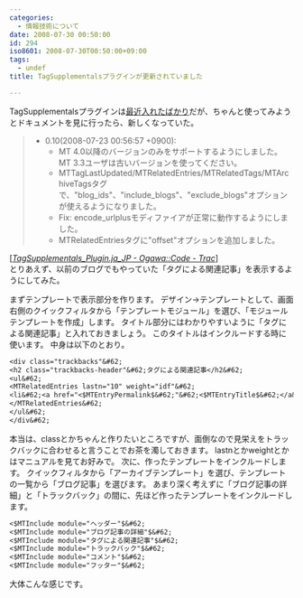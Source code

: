 ```yaml
---
categories:
  - 情報技術について
date: 2008-07-30 00:50:00
id: 294
iso8601: 2008-07-30T00:50:00+09:00
tags:
  - undef
title: TagSupplementalsプラグインが更新されていました

---
```


TagSupplementalsプラグインは<a href="http://www.nqou.net/2008/07/21/230030">最近入れたばかり</a>だが、ちゃんと使ってみようとドキュメントを見に行ったら、新しくなっていた。
<blockquote cite="http://code.as-is.net/public/wiki/TagSupplementals_Plugin.ja_JP" title="TagSupplementals_Plugin.ja_JP - Ogawa::Code - Trac" class="blockquote"><ul><li>0.10(2008-07-23 00:56:57 +0900):
<ul>
<li>MT 4.0以降のバージョンのみをサポートするようにしました。MT 3.3ユーザは古いバージョンを使ってください。</li>
<li>MTTagLastUpdated/MTRelatedEntries/MTRelatedTags/MTArchiveTagsタグで、"blog_ids"、"include_blogs"、"exclude_blogs"オプションが使えるようになりました。</li>
<li>Fix: encode_urlplusモディファイアが正常に動作するようにしました。</li>
<li>MTRelatedEntriesタグに"offset"オプションを追加しました。</li>
</ul></li></ul></blockquote><div class="cite">[<cite><a href="https://github.com/ogawa/mt-plugin-TagSupplementals">TagSupplementals_Plugin.ja_JP - Ogawa::Code - Trac</a></cite>]</div>
とりあえず、以前のブログでもやっていた「タグによる関連記事」を表示するようにしてみた。


まずテンプレートで表示部分を作ります。
デザイン→テンプレートとして、画面右側のクイックフィルタから「テンプレートモジュール」を選び、「モジュールテンプレートを作成」します。
タイトル部分にはわかりやすいように「タグによる関連記事」と入れておきましょう。
このタイトルはインクルードする時に使います。
中身は以下のとおり。
```default
<div class="trackbacks"&#62;
<h2 class="trackbacks-header"&#62;タグによる関連記事</h2&#62;
<ul&#62;
<MTRelatedEntries lastn="10" weight="idf"&#62;
<li&#62;<a href="<$MTEntryPermalink$&#62;"&#62;<$MTEntryTitle$&#62;</a&#62;</li&#62;
</MTRelatedEntries&#62;
</ul&#62;
</div&#62;
```
本当は、classとかちゃんと作りたいところですが、面倒なので見栄えをトラックバックに合わせると言うことでお茶を濁しておきます。
lastnとかweightとかはマニュアルを見てお好みで。
次に、作ったテンプレートをインクルードします。
クイックフィルタから「アーカイブテンプレート」を選び、テンプレートの一覧から「ブログ記事」を選びます。
あまり深く考えずに「ブログ記事の詳細」と「トラックバック」の間に、先ほど作ったテンプレートをインクルードします。
```default
<$MTInclude module="ヘッダー"$&#62;
<$MTInclude module="ブログ記事の詳細"$&#62;
<$MTInclude module="タグによる関連記事"$&#62;
<$MTInclude module="トラックバック"$&#62;
<$MTInclude module="コメント"$&#62;
<$MTInclude module="フッター"$&#62;
```
大体こんな感じです。
    	